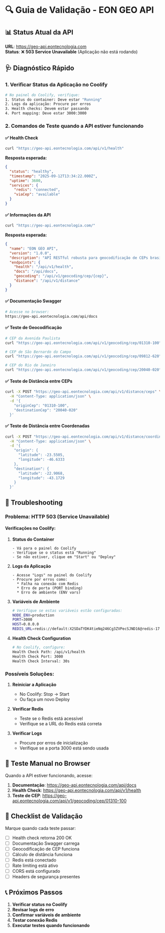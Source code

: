 # 🔍 Guia de Validação - EON GEO API

## 📊 Status Atual da API
**URL**: https://geo-api.eontecnologia.com  
**Status**: ❌ **503 Service Unavailable** (Aplicação não está rodando)

## 🩺 Diagnóstico Rápido

### 1. **Verificar Status da Aplicação no Coolify**
```bash
# No painel do Coolify, verifique:
1. Status do container: Deve estar "Running" 
2. Logs da aplicação: Procure por erros
3. Health checks: Devem estar passando
4. Port mapping: Deve estar 3000:3000
```

### 2. **Comandos de Teste quando a API estiver funcionando**

#### ✅ Health Check
```bash
curl "https://geo-api.eontecnologia.com/api/v1/health"
```
**Resposta esperada:**
```json
{
  "status": "healthy",
  "timestamp": "2025-09-12T13:34:22.000Z",
  "uptime": 3600,
  "services": {
    "redis": "connected",
    "viaCep": "available"
  }
}
```

#### ✅ Informações da API
```bash
curl "https://geo-api.eontecnologia.com/"
```
**Resposta esperada:**
```json
{
  "name": "EON GEO API",
  "version": "1.0.0",
  "description": "API RESTful robusta para geocodificação de CEPs brasileiros",
  "endpoints": {
    "health": "/api/v1/health",
    "docs": "/api/docs",
    "geocoding": "/api/v1/geocoding/cep/{cep}",
    "distance": "/api/v1/distance"
  }
}
```

#### ✅ Documentação Swagger
```bash
# Acesse no browser:
https://geo-api.eontecnologia.com/api/docs
```

#### ✅ Teste de Geocodificação
```bash
# CEP da Avenida Paulista
curl "https://geo-api.eontecnologia.com/api/v1/geocoding/cep/01310-100"

# CEP de São Bernardo do Campo
curl "https://geo-api.eontecnologia.com/api/v1/geocoding/cep/09812-620"

# CEP do Rio de Janeiro
curl "https://geo-api.eontecnologia.com/api/v1/geocoding/cep/20040-020"
```

#### ✅ Teste de Distância entre CEPs
```bash
curl -X POST "https://geo-api.eontecnologia.com/api/v1/distance/ceps" \
  -H "Content-Type: application/json" \
  -d '{
    "originCep": "01310-100",
    "destinationCep": "20040-020"
  }'
```

#### ✅ Teste de Distância entre Coordenadas
```bash
curl -X POST "https://geo-api.eontecnologia.com/api/v1/distance/coordinates" \
  -H "Content-Type: application/json" \
  -d '{
    "origin": {
      "latitude": -23.5505,
      "longitude": -46.6333
    },
    "destination": {
      "latitude": -22.9068,
      "longitude": -43.1729
    }
  }'
```

## 🔧 Troubleshooting

### Problema: HTTP 503 (Service Unavailable)

#### **Verificações no Coolify:**

1. **Status do Container**
   ```
   - Vá para o painel do Coolify
   - Verifique se o status está "Running"
   - Se não estiver, clique em "Start" ou "Deploy"
   ```

2. **Logs da Aplicação**
   ```
   - Acesse "Logs" no painel do Coolify
   - Procure por erros como:
     * Falha na conexão com Redis
     * Erro de porta (PORT binding)
     * Erro de ambiente (ENV vars)
   ```

3. **Variáveis de Ambiente**
   ```bash
   # Verifique se estas variáveis estão configuradas:
   NODE_ENV=production
   PORT=3000
   HOST=0.0.0.0
   REDIS_URL=redis://default:X2SDaTYDK4tieNq246Cg3ZVPecSJND16@redis-17602.c62.us-east-1-4.ec2.redns.redis-cloud.com:17602
   ```

4. **Health Check Configuration**
   ```bash
   # No Coolify, configure:
   Health Check Path: /api/v1/health
   Health Check Port: 3000
   Health Check Interval: 30s
   ```

### **Possíveis Soluções:**

1. **Reiniciar a Aplicação**
   - No Coolify: Stop → Start
   - Ou faça um novo Deploy

2. **Verificar Redis**
   - Teste se o Redis está acessível
   - Verifique se a URL do Redis está correta

3. **Verificar Logs**
   - Procure por erros de inicialização
   - Verifique se a porta 3000 está sendo usada

## 📱 Teste Manual no Browser

Quando a API estiver funcionando, acesse:

1. **Documentação**: https://geo-api.eontecnologia.com/api/docs
2. **Health Check**: https://geo-api.eontecnologia.com/api/v1/health  
3. **Teste de CEP**: https://geo-api.eontecnologia.com/api/v1/geocoding/cep/01310-100

## 🎯 Checklist de Validação

Marque quando cada teste passar:

- [ ] Health check retorna 200 OK
- [ ] Documentação Swagger carrega
- [ ] Geocodificação de CEP funciona
- [ ] Cálculo de distância funciona
- [ ] Redis está conectado
- [ ] Rate limiting está ativo
- [ ] CORS está configurado
- [ ] Headers de segurança presentes

## 📞 Próximos Passos

1. **Verificar status no Coolify**
2. **Revisar logs de erro**
3. **Confirmar variáveis de ambiente**
4. **Testar conexão Redis**
5. **Executar testes quando funcionando**